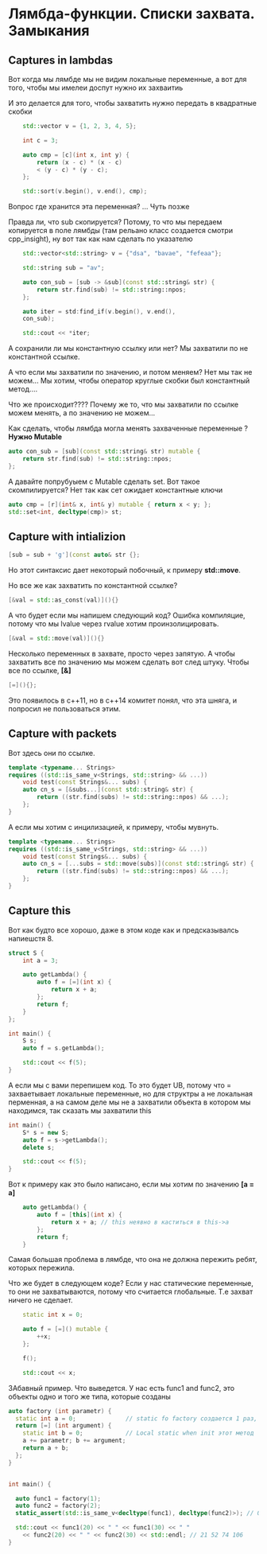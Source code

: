 # Лямбда-функции. Списки захвата. Замыкания

## Captures in lambdas

Вот когда мы лямбде мы не видим локальные переменные, а вот для того, чтобы мы имелеи доспут нужно их захваитиь

И это делается для того, чтобы захватить нужно передать в квадратные скобки

```c++
    std::vector v = {1, 2, 3, 4, 5};

    int c = 3;

    auto cmp = [с](int x, int y) {
        return (x - c) * (x - c) 
        < (y - c) * (y - c);
    };

    std::sort(v.begin(), v.end(), cmp);
```

Вопрос где хранится эта переменная? ... Чуть позже

Правда ли, что sub скопируется? Потому, то что мы передаем копируется в поле лямбды (там рельано класс создается смотри cpp_insight), ну вот так как нам сделать по указателю

```c++
    std::vector<std::string> v = {"dsa", "bavae", "fefeaa"};

    std::string sub = "av";

    auto con_sub = [sub -> &sub](const std::string& str) {
        return str.find(sub) != std::string::npos;
    };

    auto iter = std:find_if(v.begin(), v.end(),
    con_sub);

    std::cout << *iter;
```

А сохранили ли мы константную ссылку или нет? Мы захватили по не константной ссылке.

А что если мы захватили по значению, и потом меняем? Нет мы так не можем... Мы хотим, чтобы оператор круглые скобки был константный метод....

Что же происходит???? Почему же то, что мы захватили по ссылке можем менять, а по значению не можем...

Как сделать, чтобы лямбда могла менять захваченные переменные ? **Нужно Mutable**

```c++
auto con_sub = [sub](const std::string& str) mutable {
    return str.find(sub) != std::string::npos;
};
```

А давайте попрубуыем с Mutable сделать set. Вот такое скомпилируется? Нет так как сет ожидает константные ключи

```c++
auto cmp = [r](int& x, int& y) mutable { return x < y; };
std::set<int, decltype(cmp)> st;
```

## Capture with intializion

```c++
[sub = sub + 'g'](const auto& str {};
```
Но этот синтаксис дает некоторый побочный, к примеру **std::move**.

Но все же как захватить по константной ссылке?

```c++
[&val = std::as_const(val)](){}
```

А что будет если мы напишем следующий код? Ошибка компиляцие, потому что мы lvalue через rvalue хотим проинзолицировать.

```c++
[&val = std::move(val)](){}
```

Несколько переменных в захвате, просто через запятую. А чтобы захватить все по значению мы можем сделать вот след штуку. Чтобы все по ссылке, **[&]**

```c++
[=](){};
```

Это появилось в с++11, но в с++14 комитет понял, что эта шняга, и попросил не пользоваться этим.

## Capture with packets

Вот здесь они по ссылке.

```c++
template <typename... Strings>
requires ((std::is_same_v<Strings, std::string> && ...))
    void test(const Strings&... subs) {
    auto cn_s = [&subs...](const std::string& str) {
        return ((str.find(subs) != std::string::npos) && ...);
    };
}
```

А если мы хотим с инцилизацией, к примеру, чтобы мувнуть.

```c++
template <typename... Strings>
requires ((std::is_same_v<Strings, std::string> && ...))
    void test(const Strings&... subs) {
    auto cn_s = [...subs = std::move(subs)](const std::string& str) {
        return ((str.find(subs) != std::string::npos) && ...);
    };
}
```

## Capture this

Вот как будто все хорошо, даже в этом коде как и предсказывалсь напиешстя 8.

```c++
struct S {
    int a = 3;

    auto getLambda() {
        auto f = [=](int x) {
            return x + a;
        };
        return f;
    }
};

int main() {
    S s;
    auto f = s.getLambda();

    std::cout << f(5);
}
```

А если мы с вами перепишем код. То это будет UB, потому что = захваетывает локальные переменные, но для структры a не локальная перменная, а на самом деле мы не а захватили объекта в котором мы находимся, так сказать мы захватили this

```c++
int main() {
    S* s = new S;
    auto f = s->getLambda();
    delete s;

    std::cout << f(5);
}
```

Вот к примеру как это было написано, если мы хотим по значению **[a = a]**

```c++
    auto getLambda() {
        auto f = [this](int x) {
            return x + a; // this неявно в каститься в this->a
        };
        return f;
    }
```

Самая большая проблема в лямбде, что она не должна пережить ребят, которых пережила.

Что же будет в следующем коде? Если у нас статические переменные, то они не захватываются, потому что считается глобальные. Т.е захват ничего не сделает.

```c++
    static int x = 0;

    auto f = [=]() mutable {
        ++x;
    };

    f();

    std::cout << x;
```

ЗАбавный пример. Что выведется. У нас есть func1 and func2, это объекты одно и того же типа, которые созданы


```c++
auto factory (int parametr) {
  static int a = 0;              // static fo factory создается 1 раз, в лямбду не захватывается
  return [=] (int argument) {
    static int b = 0;            // Local static when init этот метод
    a += parametr; b += argument;
    return a + b;
  };
}


int main() {

  auto func1 = factory(1);
  auto func2 = factory(2);
  static_assert(std::is_same_v<decltype(func1), decltype(func2)>); // OK

  std::cout << func1(20) << " " << func1(30) << " "
    << func2(20) << " " << func2(30) << std::endl; // 21 52 74 106
}
```

